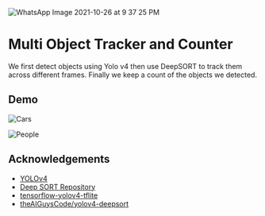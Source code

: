 ![WhatsApp Image 2021-10-26 at 9 37 25 PM](https://user-images.githubusercontent.com/67871111/138918336-5bbdc7a8-2099-4191-bf56-4aca42681f15.jpeg)
# Multi Object Tracker and Counter

We first detect objects using Yolo v4 then use DeepSORT to track them across different frames.
Finally we keep a count of the objects we detected.
## Demo


![Cars](https://user-images.githubusercontent.com/67871111/138916810-8102381d-2048-477c-a3f1-e21ae7621258.gif)

 ![People](https://user-images.githubusercontent.com/67871111/138917436-29e97560-ca6d-472c-ad3f-6071b912ba54.gif) 
## Acknowledgements

 - [YOLOv4](https://arxiv.org/abs/2004.10934)
 - [Deep SORT Repository](https://github.com/nwojke/deep_sort)
 - [tensorflow-yolov4-tflite](https://github.com/hunglc007/tensorflow-yolov4-tflite)
 - [theAIGuysCode/yolov4-deepsort](https://github.com/theAIGuysCode/yolov4-deepsort)

  
